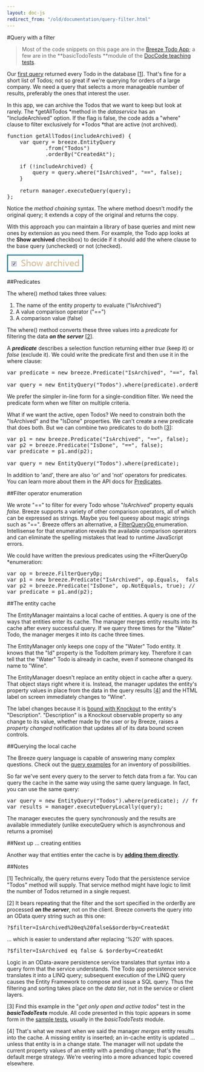 ```yaml
---
layout: doc-js
redirect_from: "/old/documentation/query-filter.html"
---
```

#Query with a filter

> Most of the code snippets on this page are in the <a href="/samples/todo">Breeze Todo App</a>; a few are in the **basicTodoTests **module of the <a href="/samples/doccode">DocCode teaching tests</a>.

Our <a href="/doc-js/lap-first-query">first query</a> returned every Todo in the database [<a href="#note 1">1</a>].  That's fine for a short list of Todos; not so great if we're querying for orders of a large company. We need a query that selects a more manageable number of results, preferably the ones that interest the user.

In this app, we can archive the Todos that we want to keep but look at rarely. The *<span class="codeword">getAllTodos</span> *method in the *dataservice* has an "IncludeArchived" option. If the flag is false, the code adds a "where" clause to filter exclusively for *Todos *that are active (not archived).


<pre class="brush:jscript;">
function getAllTodos(includeArchived) {
    var query = breeze.EntityQuery
            .from("Todos")
            .orderBy("CreatedAt");

    if (!includeArchived) {
        query = query.where("IsArchived", "==", false);
    }

    return manager.executeQuery(query);
};
</pre>

Notice the *method chaining* syntax. The where method doesn't modify the original query; it extends a copy of the original and returns the copy.

With this approach you can maintain a library of base queries and mint new ones by extension as you need them. For example, the Todo app looks at the **Show archived** checkbox) to decide if it should add the where clause to the base query (unchecked) or not (checked).

<img alt="" src="/images/samples/BreezeTodoShowArchivedSnapshot.jpg" />

##Predicates

The <span class="codeword">where()</span> method takes three values:


1. The name of the entity property to evaluate ("IsArchived")
1. A value comparison operator ("==")
1. A comparison value (<span class="codeword">false</span>)


The <span class="codeword">where()</span> method converts these three values into a *predicate* for filtering the data ***on the server*** [<a href="#note 2">2</a>].

A ***predicate*** describes a selection function returning either *true* (keep it) or *false* (exclude it). We could write the predicate first and then use it in the where clause:


<pre class="brush:jscript;">
var predicate = new breeze.Predicate("IsArchived", "==", false);

var query = new EntityQuery("Todos").where(predicate).orderBy("CreatedAt");
</pre>

We prefer the simpler in-line form for a single-condition filter. We need the predicate form when we filter on multiple criteria.

What if we want the active, open Todos? We need to constrain both the "IsArchived" and the "IsDone" properties. We can't create a new predicate that does both. But we can combine two predicates to do both [<a href="#note 3">3</a>]:


<pre class="brush:jscript;">
var p1 = new breeze.Predicate("IsArchived", "==", false);
var p2 = breeze.Predicate("IsDone", "==", false); 
var predicate = p1.and(p2);

var query = new EntityQuery("Todos").where(predicate);
</pre>

In addition to 'and', there are also 'or' and 'not' operators for predicates. You can learn more about them in the API docs for <a href="/doc-js/api-docs/classes/Predicate.html">Predicates</a>.

##Filter operator enumeration

We wrote "==" to filter for every Todo whose "*IsArchived*" property equals *false.* Breeze supports a variety of other comparison operators, all of which can be expressed as strings. Maybe you feel queesy about magic strings such as "==". Breeze offers an alternative, a <a href="/doc-js/api-docs/classes/FilterQueryOp.html" target="_blank">FilterQueryOp </a>enumeration. Intellisense for that enumeration reveals the available comparison operators and can eliminate the spelling mistakes that lead to runtime JavaScript errors.

We could have written the previous predicates using the *FilterQueryOp *enumeration:

<pre class="brush:jscript;">
var op = breeze.FilterQueryOp;
var p1 = new breeze.Predicate("IsArchived", op.Equals,  false);
var p2 = breeze.Predicate("IsDone", op.NotEquals, true); // using NotEquals for variety
var predicate = p1.and(p2);
</pre>

##The entity cache

The EntityManager maintains a local cache of entities. A query is one of the ways that entities enter its cache. The manager merges entity results into its cache after every successful query. If we query three times for the "Water" Todo, the manager merges it into its cache three times.

The EntityManager only keeps one copy of the "Water" Todo entity. It knows that the "Id" property is the TodoItem primary key. Therefore it can tell that the "Water" Todo is already in cache, even if someone changed its name to "Wine".

The EntityManager doesn't replace an entity object in cache after a query. That object stays right where it is. Instead, the manager updates the entity's property values in place from the data in the query results [<a href="#note 4">4</a>] and the HTML label on screen immediately changes to "Wine".

The label changes because it is <a href="/doc-js/lap-knockout">bound with Knockout</a> to the entity's "Description". "Description" is a Knockout observable property so any change to its value, whether made by the user or by Breeze, raises a *property changed* notification that updates all of its data bound screen controls.

##Querying the local cache

The Breeze query language is capable of answering many complex questions. Check out the <a href="/doc-js/query-examples">query examples</a> for an inventory of possibilities.

So far we've sent every query to the server to fetch data from a far. You can query the cache in the same way using the same query language. In fact, you can use the same query:

<pre class="brush:jscript;">
var query = new EntityQuery("Todos").where(predicate); // from the example above
var results = manager.executeQueryLocally(query);
</pre>

The manager executes the query synchronously and the results are available immediately (unlike executeQuery which is asynchronous and returns a promise)

##Next up ... creating entities

Another way that entities enter the cache is by **<a href="/doc-js/lap-add-entity">adding them directly</a>**.

##Notes

<a name="note 1"></a>[1] Technically, the query returns every Todo that the persistence service "Todos" method will supply. That service method might have logic to limit the number of Todos returned in a single request.

<a name="note 2"></a>[2] It bears repeating that the filter and the sort specified in the <span class="codeword">orderBy</span> are processed ***on the server***, not on the client. Breeze converts the query into an OData query string such as this one:


<pre class="brush:jscript;">
?$filter=IsArchived%20eq%20false&amp;$orderby=CreatedAt
</pre>

... which is easier to understand after replacing '%20' with spaces.


<pre class="brush:jscript;">
?$filter=IsArchived eq false &amp; $orderby=CreatedAt
</pre>

Logic in an OData-aware persistence service translates that syntax into a query form that the service understands. The Todo app persistence service translates it into a LINQ query; subsequent execution of the LINQ query causes the Entity Framework to compose and issue a SQL query. Thus the filtering and sorting takes place on the *data tier*, not in the service or client layers.

<a name="note 3"></a>[3] Find this example in the "*get only open and active todos*" test in the ***basicTodoTests*** module. All code presented in this topic appears in some form in the <a href="#_Beginning_Breeze:_the_1">sample tests</a>, usually in the *basicTodoTests* module.

<a name="note 4"></a>[4] That's what we meant when we said the manager *merges* entity results into the cache. A missing entity is inserted; an in-cache entity is updated ... unless that entity is in a change state. The manager will not update the current property values of an entity with a pending change; that's the default merge strategy. We're veering into a more advanced topic covered elsewhere.
